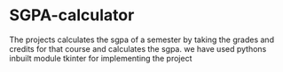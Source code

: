 # SGPA-calculator
The projects calculates the sgpa of a semester by taking the grades and credits for that course and calculates the sgpa. we have used pythons inbuilt module tkinter for implementing the project
